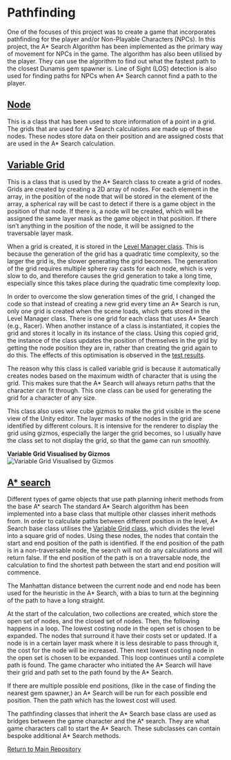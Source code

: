 # Pathfinding
One of the focuses of this project was to create a game that incorporates pathfinding for the player and/or Non-Playable Characters (NPCs). In this project, the A* Search Algorithm has been implemented as the primary way of movement for NPCs in the game. The algorithm has also been utilised by the player. They can use the algorithm to find out what the fastest path to the closest Dunamis gem spawner is. Line of Sight (LOS) detection is also used for finding paths for NPCs when A* Search cannot find a path to the player.

## [Node](https://github.com/jamalcraig/Dunamis/blob/main/Unity%20CE301/Capstone%20Project/Assets/Scripts/Node.cs)
This is a class that has been used to store information of a point in a grid. The grids that are used for A* Search calculations are made up of these nodes. These nodes store data on their position and are assigned costs that are used in the A* Search calculation.

## [Variable Grid](https://github.com/jamalcraig/Dunamis/blob/main/Unity%20CE301/Capstone%20Project/Assets/Scripts/VariableGrid.cs)
This is a class that is used by the A* Search class to create a grid of nodes. Grids are created by creating a 2D array of nodes. For each element in the array, in the position of the node that will be stored in the element of the array, a spherical ray will be cast to detect if there is a game object in the position of that node. If there is, a node will be created, which will be assigned the same layer mask as the game object in that position. If there isn’t anything in the position of the node, it will be assigned to the traversable layer mask.   

When a grid is created, it is stored in the [Level Manager class](https://github.com/jamalcraig/Dunamis/blob/main/Technical%20Documentation/Game%20Management#level-manager). This is because the generation of the grid has a quadratic time complexity, so the larger the grid is, the slower generating the grid becomes. The generation of the grid requires multiple sphere ray casts for each node, which is very slow to do, and therefore causes the grid generation to take a long time, especially since this takes place during the quadratic time complexity loop. 

In order to overcome the slow generation times of the grid, I changed the code so that instead of creating a new grid every time an A* Search is run, only one grid is created when the scene loads, which gets stored in the Level Manager class. There is one grid for each class that uses A* Search (e.g., Racer). When another instance of a class is instantiated, it copies the grid and stores it locally in its instance of the class. Using this copied grid, the instance of the class updates the position of themselves in the grid by getting the node position they are in, rather than creating the grid again to do this. The effects of this optimisation is observed in the [test results](/Technical%20Documentation/Testing).   

The reason why this class is called variable grid is because it automatically creates nodes based on the maximum width of character that is using the grid. This makes sure that the A* Search will always return paths that the character can fit through. This one class can be used for generating the grid for a character of any size.   

This class also uses wire cube gizmos to make the grid visible in the scene view of the Unity editor. The layer masks of the nodes in the grid are identified by different colours. It is intensive for the renderer to display the grid using gizmos, especially the larger the grid becomes, so I usually have the class set to not display the grid, so that the game can run smoothly.   

**Variable Grid Visualised by Gizmos**   
![Variable Grid Visualised by Gizmos](Grid-5-edited.gif)   

## [A* search](https://github.com/jamalcraig/Dunamis/blob/main/Unity%20CE301/Capstone%20Project/Assets/Scripts/AStarBase.cs)
Different types of game objects that use path planning inherit methods from the base A* search
The standard A* Search algorithm has been implemented into a base class that multiple other classes inherit methods from. In order to calculate paths between different position in the level, A* Search base class utilises the [Variable Grid class](#variable-grid), which divides the level into a square grid of nodes. Using these nodes, the nodes that contain the start and end position of the path is identified. If the end position of the path is in a non-traversable node, the search will not do any calculations and will return false. If the end position of the path is on a traversable node, the calculation to find the shortest path between the start and end position will commence.   

The Manhattan distance between the current node and end node has been used for the heuristic in the A* Search, with a bias to turn at the beginning of the path to have a long straight.   

At the start of the calculation, two collections are created, which store the open set of nodes, and the closed set of nodes. Then, the following happens in a loop. The lowest costing node in the open set is chosen to be expanded. The nodes that surround it have their costs set or updated. If a node is in a certain layer mask where it is less desirable to pass through it, the cost for the node will be increased. Then next lowest costing node in the open set is chosen to be expanded. This loop continues until a complete path is found. The game character who initiated the A* Search will have their grid and path set to the path found by the A* Search.   

If there are multiple possible end positions, (like in the case of finding the nearest gem spawner,) an A* Search will be run for each possible end position. Then the path which has the lowest cost will used.    

The pathfinding classes that inherit the A* Search base class are used as bridges between the game character and the A* search. They are what game characters call to start the A* Search. These subclasses can contain bespoke additional A* Search methods. 



[Return to Main Repository](https://github.com/jamalcraig/Dunamis)